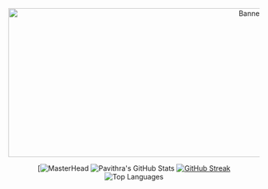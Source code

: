 <div align="center"> <img src="https://encrypted-tbn0.gstatic.com/images?q=tbn:ANd9GcRdZJcj2NckpZrq6Oess3sTtCDRS_ULn2NKQw&s" width="1000" height="300" alt="Banner Image" />

[![MasterHead](https://encrypted-tbn0.gstatic.com/images?q=tbn:ANd9GcRdZJcj2NckpZrq6Oess3sTtCDRS_ULn2NKQw&s)
![Pavithra's GitHub Stats](https://github-readme-stats.vercel.app/api?username=pavithra086&show_icons=true&theme=radical)
[![GitHub Streak](https://streak-stats.demolab.com/?user=pavithra086&theme=radical)](https://git.io/streak-stats)
![Top Languages](https://github-readme-stats.vercel.app/api/top-langs/?username=pavithra086&layout=compact&theme=radical)
</div>
